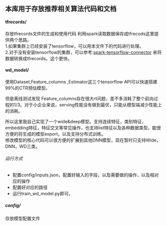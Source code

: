 ## 本库用于存放推荐相关算法代码和文档
#### tfrecords/
存放tfrecords文件的生成和使用代码
利用spark读取数据保存成tfrecods这里提供两个思路。  
1.如果集群上已经安装了tensorflow，可以用本文件下的代码进行处理。  
2.对于没有安装tensorflow的集群，可以参考:[spark-tensorflow-connector](https://github.com/tensorflow/ecosystem/tree/master/spark/spark-tensorflow-connector) 来将数据转换成tfrecords。这个更快。  
#### wd_model/
使用Dataset,Feature_columns ,Estimator这三个tensorflow API可以快速搭建99%的CTR预估模型。  
  
但是离线测试发现 Feature_columns存在很大rt问题，差不多消耗了整个前向过程的1/3。对于小企业来说，serving性能没有做到最优，只能从模型端减少性能上的消耗。  
  
所以这里我自己实现了一个wide&deep模型。支持连续特征，类别特征，embedding特征，特征交叉等常见操作，也支持list特征以及各种数据类型。能很方便的将生成的模型export，以及支持分布式训练。  
修改模型的核心代码可以很方便的扩展到其他DNN模型，现在暂时只支持Wide，DNN，WD三类。      
###### 运行方式  
- 配置config/inputs.json，配置好输入的字段，以及需要做的操作，以及相对应的操作  
- 配置好对应的路径  
- 运行train_wd_model.py即可。    

##### config/  
存放模型配置文件  
